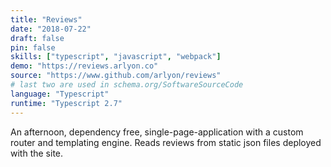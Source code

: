 ```yaml
---
title: "Reviews"
date: "2018-07-22"
draft: false
pin: false
skills: ["typescript", "javascript", "webpack"]
demo: "https://reviews.arlyon.co"
source: "https://www.github.com/arlyon/reviews"
# last two are used in schema.org/SoftwareSourceCode
language: "Typescript"
runtime: "Typescript 2.7"
---
```


An afternoon, dependency free, single-page-application with a custom
router and templating engine. Reads reviews from static json files
deployed with the site.
